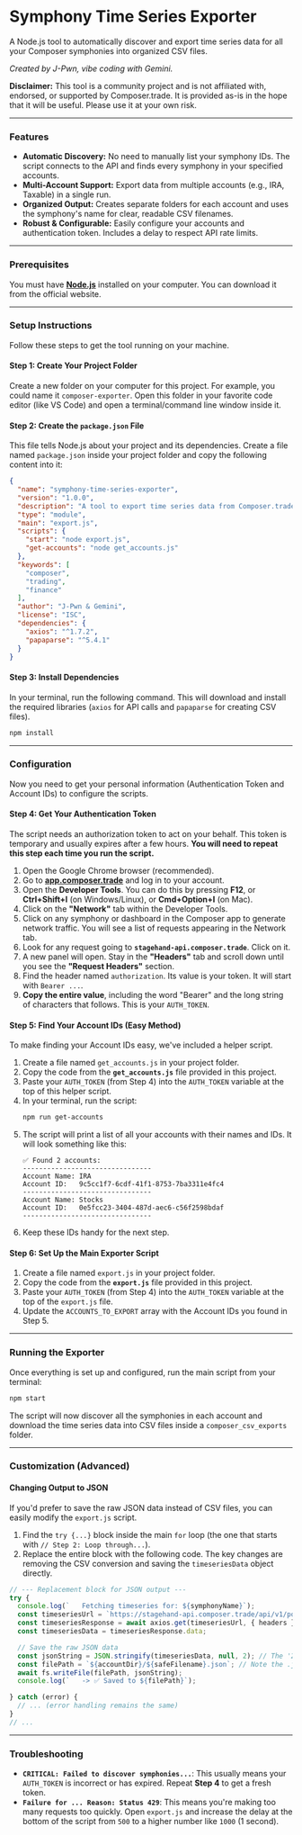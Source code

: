 # Symphony Time Series Exporter

A Node.js tool to automatically discover and export time series data for all your Composer symphonies into organized CSV files.

*Created by J-Pwn, vibe coding with Gemini.*

**Disclaimer:** This tool is a community project and is not affiliated with, endorsed, or supported by Composer.trade. It is provided as-is in the hope that it will be useful. Please use it at your own risk.

---

### Features

-   **Automatic Discovery:** No need to manually list your symphony IDs. The script connects to the API and finds every symphony in your specified accounts.
-   **Multi-Account Support:** Export data from multiple accounts (e.g., IRA, Taxable) in a single run.
-   **Organized Output:** Creates separate folders for each account and uses the symphony's name for clear, readable CSV filenames.
-   **Robust & Configurable:** Easily configure your accounts and authentication token. Includes a delay to respect API rate limits.

---

### Prerequisites

You must have **[Node.js](https://nodejs.org/en)** installed on your computer. You can download it from the official website.

---

### Setup Instructions

Follow these steps to get the tool running on your machine.

#### Step 1: Create Your Project Folder

Create a new folder on your computer for this project. For example, you could name it `composer-exporter`. Open this folder in your favorite code editor (like VS Code) and open a terminal/command line window inside it.

#### Step 2: Create the `package.json` File

This file tells Node.js about your project and its dependencies. Create a file named `package.json` inside your project folder and copy the following content into it:

```json
{
  "name": "symphony-time-series-exporter",
  "version": "1.0.0",
  "description": "A tool to export time series data from Composer.trade",
  "type": "module",
  "main": "export.js",
  "scripts": {
    "start": "node export.js",
    "get-accounts": "node get_accounts.js"
  },
  "keywords": [
    "composer",
    "trading",
    "finance"
  ],
  "author": "J-Pwn & Gemini",
  "license": "ISC",
  "dependencies": {
    "axios": "^1.7.2",
    "papaparse": "^5.4.1"
  }
}
```

#### Step 3: Install Dependencies

In your terminal, run the following command. This will download and install the required libraries (`axios` for API calls and `papaparse` for creating CSV files).

```bash
npm install
```

---

### Configuration

Now you need to get your personal information (Authentication Token and Account IDs) to configure the scripts.

#### Step 4: Get Your Authentication Token

The script needs an authorization token to act on your behalf. This token is temporary and usually expires after a few hours. **You will need to repeat this step each time you run the script.**

1.  Open the Google Chrome browser (recommended).
2.  Go to **[app.composer.trade](https://app.composer.trade/)** and log in to your account.
3.  Open the **Developer Tools**. You can do this by pressing **F12**, or **Ctrl+Shift+I** (on Windows/Linux), or **Cmd+Option+I** (on Mac).
4.  Click on the **"Network"** tab within the Developer Tools.
5.  Click on any symphony or dashboard in the Composer app to generate network traffic. You will see a list of requests appearing in the Network tab.
6.  Look for any request going to **`stagehand-api.composer.trade`**. Click on it.
7.  A new panel will open. Stay in the **"Headers"** tab and scroll down until you see the **"Request Headers"** section.
8.  Find the header named `authorization`. Its value is your token. It will start with `Bearer ...`.
9.  **Copy the entire value**, including the word "Bearer" and the long string of characters that follows. This is your `AUTH_TOKEN`.

#### Step 5: Find Your Account IDs (Easy Method)

To make finding your Account IDs easy, we've included a helper script.

1.  Create a file named `get_accounts.js` in your project folder.
2.  Copy the code from the **`get_accounts.js`** file provided in this project.
3.  Paste your `AUTH_TOKEN` (from Step 4) into the `AUTH_TOKEN` variable at the top of this helper script.
4.  In your terminal, run the script:
    ```bash
    npm run get-accounts
    ```
5.  The script will print a list of all your accounts with their names and IDs. It will look something like this:
    ```
    ✅ Found 2 accounts:
    --------------------------------
    Account Name: IRA
    Account ID:   9c5cc1f7-6cdf-41f1-8753-7ba3311e4fc4
    --------------------------------
    Account Name: Stocks
    Account ID:   0e5fcc23-3404-487d-aec6-c56f2598bdaf
    --------------------------------
    ```
6.  Keep these IDs handy for the next step.

#### Step 6: Set Up the Main Exporter Script

1.  Create a file named `export.js` in your project folder.
2.  Copy the code from the **`export.js`** file provided in this project.
3.  Paste your `AUTH_TOKEN` (from Step 4) into the `AUTH_TOKEN` variable at the top of the `export.js` file.
4.  Update the `ACCOUNTS_TO_EXPORT` array with the Account IDs you found in Step 5.

---

### Running the Exporter

Once everything is set up and configured, run the main script from your terminal:

```bash
npm start
```

The script will now discover all the symphonies in each account and download the time series data into CSV files inside a `composer_csv_exports` folder.

---

### Customization (Advanced)

#### Changing Output to JSON

If you'd prefer to save the raw JSON data instead of CSV files, you can easily modify the `export.js` script.

1.  Find the `try {...}` block inside the main `for` loop (the one that starts with `// Step 2: Loop through...`).
2.  Replace the entire block with the following code. The key changes are removing the CSV conversion and saving the `timeseriesData` object directly.

```javascript
// --- Replacement block for JSON output ---
try {
  console.log(`   Fetching timeseries for: ${symphonyName}`);
  const timeseriesUrl = `https://stagehand-api.composer.trade/api/v1/portfolio/accounts/${account.accountId}/symphonies/${symphonyId}`;
  const timeseriesResponse = await axios.get(timeseriesUrl, { headers });
  const timeseriesData = timeseriesResponse.data;

  // Save the raw JSON data
  const jsonString = JSON.stringify(timeseriesData, null, 2); // The '2' makes the JSON readable
  const filePath = `${accountDir}/${safeFilename}.json`; // Note the .json extension
  await fs.writeFile(filePath, jsonString);
  console.log(`   -> ✅ Saved to ${filePath}`);

} catch (error) {
  // ... (error handling remains the same)
}
// ...
```

---

### Troubleshooting

* **`CRITICAL: Failed to discover symphonies...`**: This usually means your `AUTH_TOKEN` is incorrect or has expired. Repeat **Step 4** to get a fresh token.
* **`Failure for ... Reason: Status 429`**: This means you're making too many requests too quickly. Open `export.js` and increase the delay at the bottom of the script from `500` to a higher number like `1000` (1 second).

